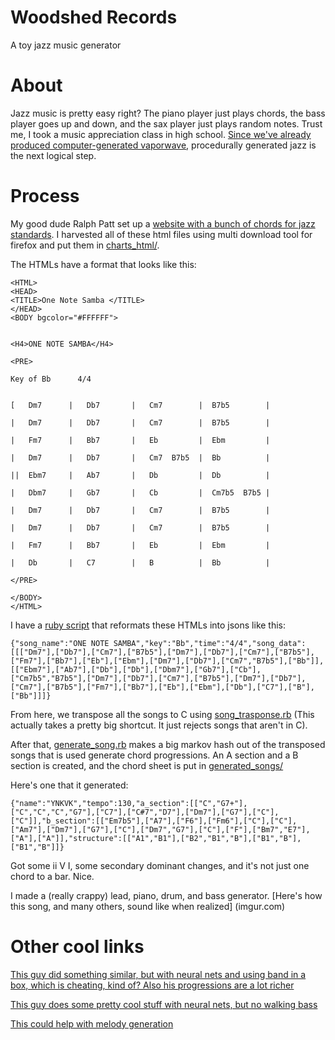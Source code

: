 # Woodshed Records
A toy jazz music generator

# About
Jazz music is pretty easy right? The piano player just plays chords, the bass player goes up and down, and the sax player just plays random notes. Trust me, I took a music appreciation class in high school. [Since we've already produced computer-generated vaporwave](https://github.com/WJLiddy/Macintech), procedurally generated jazz is the next logical step.

# Process
My good dude Ralph Patt set up a [website with a bunch of chords for jazz standards](http://www.ralphpatt.com/Song.html). I harvested all of these html files using multi download tool for firefox and put them in [charts_html/](charts_html).

The HTMLs have a format that looks like this:
```
<HTML>
<HEAD>
<TITLE>One Note Samba </TITLE>
</HEAD>
<BODY bgcolor="#FFFFFF">


<H4>ONE NOTE SAMBA</H4>

<PRE>
                              
Key of Bb      4/4                                                                                                                                  


[   Dm7      |   Db7       |   Cm7        |  B7b5        |
                             
|   Dm7      |   Db7       |   Cm7        |  B7b5        |
                                
|   Fm7      |   Bb7       |   Eb         |  Ebm         | 

|   Dm7      |   Db7       |   Cm7  B7b5  |  Bb          | 
         
||  Ebm7     |   Ab7       |   Db         |  Db          | 

|   Dbm7     |   Gb7       |   Cb         |  Cm7b5  B7b5 | 	
                    
|   Dm7      |   Db7       |   Cm7        |  B7b5        |
                             
|   Dm7      |   Db7       |   Cm7        |  B7b5        |
                                
|   Fm7      |   Bb7       |   Eb         |  Ebm         |

|   Db       |   C7        |   B          |  Bb          | 

</PRE>

</BODY>
</HTML>
```

I have a [ruby script](html_converter.rb) that reformats these HTMLs into jsons like this:

`
{"song_name":"ONE NOTE SAMBA","key":"Bb","time":"4/4","song_data":[[["Dm7"],["Db7"],["Cm7"],["B7b5"],["Dm7"],["Db7"],["Cm7"],["B7b5"],["Fm7"],["Bb7"],["Eb"],["Ebm"],["Dm7"],["Db7"],["Cm7","B7b5"],["Bb"]],[["Ebm7"],["Ab7"],["Db"],["Db"],["Dbm7"],["Gb7"],["Cb"],["Cm7b5","B7b5"],["Dm7"],["Db7"],["Cm7"],["B7b5"],["Dm7"],["Db7"],["Cm7"],["B7b5"],["Fm7"],["Bb7"],["Eb"],["Ebm"],["Db"],["C7"],["B"],["Bb"]]]}
`

From here, we transpose all the songs to C using [song_trasponse.rb](song_trasponse.rb)
(This actually takes a pretty big shortcut. It just rejects songs that aren't in C). 

After that, [generate_song.rb](generate_song.rb) makes a big markov hash out of the transposed songs that is used generate chord progressions. An A section and a B section is created, and the chord sheet is put in [generated_songs/](generated_songs/)

Here's one that it generated:

`
{"name":"YNKVK","tempo":130,"a_section":[["C","G7+"],["C","C","C","G7"],["C7"],["C#7","D7"],["Dm7"],["G7"],["C"],["C"]],"b_section":[["Em7b5"],["A7"],["F6"],["Fm6"],["C"],["C"],["Am7"],["Dm7"],["G7"],["C"],["Dm7","G7"],["C"],["F"],["Bm7","E7"],["A"],["A"]],"structure":[["A1","B1"],["B2","B1","B"],["B1","B"],["B1","B"]]}
`

Got some ii V I, some secondary dominant changes, and it's not just one chord to a bar. Nice.

I made a (really crappy) lead, piano, drum, and bass generator. [Here's how this song, and many others, sound like when realized]
(imgur.com)


# Other cool links
[This guy did something similar, but with neural nets and using band in a box, which is cheating, kind of? Also his progressions are a lot richer](https://keunwoochoi.wordpress.com/2016/02/19/lstm-realbook/)

[This guy does some pretty cool stuff with neural nets, but no walking bass](https://soundcloud.com/deepjazz-ai)

[This could help with melody generation](https://jazzomat.hfm-weimar.de/dbformat/dbcontent.html)

